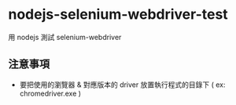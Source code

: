 # nodejs-selenium-webdriver-test
用 nodejs 測試 selenium-webdriver

## 注意事項
* 要把使用的瀏覽器 & 對應版本的 driver 放置執行程式的目錄下 ( ex: chromedriver.exe )